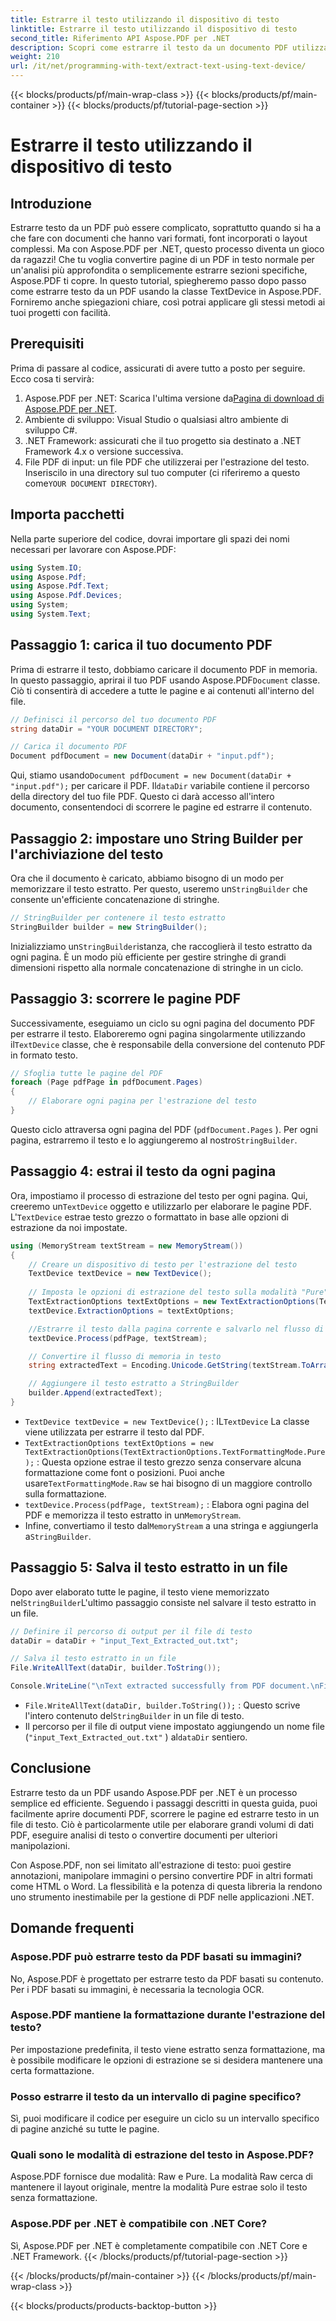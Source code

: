```yaml
---
title: Estrarre il testo utilizzando il dispositivo di testo
linktitle: Estrarre il testo utilizzando il dispositivo di testo
second_title: Riferimento API Aspose.PDF per .NET
description: Scopri come estrarre il testo da un documento PDF utilizzando il dispositivo di testo in Aspose.PDF per .NET.
weight: 210
url: /it/net/programming-with-text/extract-text-using-text-device/
---
```


{{< blocks/products/pf/main-wrap-class >}}
{{< blocks/products/pf/main-container >}}
{{< blocks/products/pf/tutorial-page-section >}}

# Estrarre il testo utilizzando il dispositivo di testo

## Introduzione

Estrarre testo da un PDF può essere complicato, soprattutto quando si ha a che fare con documenti che hanno vari formati, font incorporati o layout complessi. Ma con Aspose.PDF per .NET, questo processo diventa un gioco da ragazzi! Che tu voglia convertire pagine di un PDF in testo normale per un'analisi più approfondita o semplicemente estrarre sezioni specifiche, Aspose.PDF ti copre. In questo tutorial, spiegheremo passo dopo passo come estrarre testo da un PDF usando la classe TextDevice in Aspose.PDF. Forniremo anche spiegazioni chiare, così potrai applicare gli stessi metodi ai tuoi progetti con facilità.

## Prerequisiti

Prima di passare al codice, assicurati di avere tutto a posto per seguire. Ecco cosa ti servirà:

1.  Aspose.PDF per .NET: Scarica l'ultima versione da[Pagina di download di Aspose.PDF per .NET](https://releases.aspose.com/pdf/net/).
2. Ambiente di sviluppo: Visual Studio o qualsiasi altro ambiente di sviluppo C#.
3. .NET Framework: assicurati che il tuo progetto sia destinato a .NET Framework 4.x o versione successiva.
4. File PDF di input: un file PDF che utilizzerai per l'estrazione del testo. Inseriscilo in una directory sul tuo computer (ci riferiremo a questo come`YOUR DOCUMENT DIRECTORY`).

## Importa pacchetti

Nella parte superiore del codice, dovrai importare gli spazi dei nomi necessari per lavorare con Aspose.PDF:

```csharp
using System.IO;
using Aspose.Pdf;
using Aspose.Pdf.Text;
using Aspose.Pdf.Devices;
using System;
using System.Text;
```

## Passaggio 1: carica il tuo documento PDF

 Prima di estrarre il testo, dobbiamo caricare il documento PDF in memoria. In questo passaggio, aprirai il tuo PDF usando Aspose.PDF`Document` classe. Ciò ti consentirà di accedere a tutte le pagine e ai contenuti all'interno del file.

```csharp
// Definisci il percorso del tuo documento PDF
string dataDir = "YOUR DOCUMENT DIRECTORY";

// Carica il documento PDF
Document pdfDocument = new Document(dataDir + "input.pdf");
```

 Qui, stiamo usando`Document pdfDocument = new Document(dataDir + "input.pdf");` per caricare il PDF. Il`dataDir` variabile contiene il percorso della directory del tuo file PDF. Questo ci darà accesso all'intero documento, consentendoci di scorrere le pagine ed estrarre il contenuto.

## Passaggio 2: impostare uno String Builder per l'archiviazione del testo

 Ora che il documento è caricato, abbiamo bisogno di un modo per memorizzare il testo estratto. Per questo, useremo un`StringBuilder` che consente un'efficiente concatenazione di stringhe.

```csharp
// StringBuilder per contenere il testo estratto
StringBuilder builder = new StringBuilder();
```

 Inizializziamo un`StringBuilder`istanza, che raccoglierà il testo estratto da ogni pagina. È un modo più efficiente per gestire stringhe di grandi dimensioni rispetto alla normale concatenazione di stringhe in un ciclo.

## Passaggio 3: scorrere le pagine PDF

 Successivamente, eseguiamo un ciclo su ogni pagina del documento PDF per estrarre il testo. Elaboreremo ogni pagina singolarmente utilizzando il`TextDevice` classe, che è responsabile della conversione del contenuto PDF in formato testo.

```csharp
// Sfoglia tutte le pagine del PDF
foreach (Page pdfPage in pdfDocument.Pages)
{
    // Elaborare ogni pagina per l'estrazione del testo
}
```

Questo ciclo attraversa ogni pagina del PDF (`pdfDocument.Pages` ). Per ogni pagina, estrarremo il testo e lo aggiungeremo al nostro`StringBuilder`.

## Passaggio 4: estrai il testo da ogni pagina

 Ora, impostiamo il processo di estrazione del testo per ogni pagina. Qui, creeremo un`TextDevice` oggetto e utilizzarlo per elaborare le pagine PDF. L'`TextDevice` estrae testo grezzo o formattato in base alle opzioni di estrazione da noi impostate.

```csharp
using (MemoryStream textStream = new MemoryStream())
{
    // Creare un dispositivo di testo per l'estrazione del testo
    TextDevice textDevice = new TextDevice();
    
    // Imposta le opzioni di estrazione del testo sulla modalità "Pure"
    TextExtractionOptions textExtOptions = new TextExtractionOptions(TextExtractionOptions.TextFormattingMode.Pure);
    textDevice.ExtractionOptions = textExtOptions;

    //Estrarre il testo dalla pagina corrente e salvarlo nel flusso di memoria
    textDevice.Process(pdfPage, textStream);

    // Convertire il flusso di memoria in testo
    string extractedText = Encoding.Unicode.GetString(textStream.ToArray());

    // Aggiungere il testo estratto a StringBuilder
    builder.Append(extractedText);
}
```

- `TextDevice textDevice = new TextDevice();` : IL`TextDevice` La classe viene utilizzata per estrarre il testo dal PDF.
- `TextExtractionOptions textExtOptions = new TextExtractionOptions(TextExtractionOptions.TextFormattingMode.Pure);` : Questa opzione estrae il testo grezzo senza conservare alcuna formattazione come font o posizioni. Puoi anche usare`TextFormattingMode.Raw` se hai bisogno di un maggiore controllo sulla formattazione.
- `textDevice.Process(pdfPage, textStream);` : Elabora ogni pagina del PDF e memorizza il testo estratto in un`MemoryStream`.
-  Infine, convertiamo il testo dal`MemoryStream` a una stringa e aggiungerla a`StringBuilder`.

## Passaggio 5: Salva il testo estratto in un file

 Dopo aver elaborato tutte le pagine, il testo viene memorizzato nel`StringBuilder`L'ultimo passaggio consiste nel salvare il testo estratto in un file.

```csharp
// Definire il percorso di output per il file di testo
dataDir = dataDir + "input_Text_Extracted_out.txt";

// Salva il testo estratto in un file
File.WriteAllText(dataDir, builder.ToString());

Console.WriteLine("\nText extracted successfully from PDF document.\nFile saved at " + dataDir);
```

- `File.WriteAllText(dataDir, builder.ToString());` : Questo scrive l'intero contenuto del`StringBuilder` in un file di testo.
- Il percorso per il file di output viene impostato aggiungendo un nome file (`"input_Text_Extracted_out.txt"` ) al`dataDir` sentiero.

## Conclusione

Estrarre testo da un PDF usando Aspose.PDF per .NET è un processo semplice ed efficiente. Seguendo i passaggi descritti in questa guida, puoi facilmente aprire documenti PDF, scorrere le pagine ed estrarre testo in un file di testo. Ciò è particolarmente utile per elaborare grandi volumi di dati PDF, eseguire analisi di testo o convertire documenti per ulteriori manipolazioni.

Con Aspose.PDF, non sei limitato all'estrazione di testo: puoi gestire annotazioni, manipolare immagini o persino convertire PDF in altri formati come HTML o Word. La flessibilità e la potenza di questa libreria la rendono uno strumento inestimabile per la gestione di PDF nelle applicazioni .NET.

## Domande frequenti

### Aspose.PDF può estrarre testo da PDF basati su immagini?
No, Aspose.PDF è progettato per estrarre testo da PDF basati su contenuto. Per i PDF basati su immagini, è necessaria la tecnologia OCR.

### Aspose.PDF mantiene la formattazione durante l'estrazione del testo?
Per impostazione predefinita, il testo viene estratto senza formattazione, ma è possibile modificare le opzioni di estrazione se si desidera mantenere una certa formattazione.

### Posso estrarre il testo da un intervallo di pagine specifico?
Sì, puoi modificare il codice per eseguire un ciclo su un intervallo specifico di pagine anziché su tutte le pagine.

### Quali sono le modalità di estrazione del testo in Aspose.PDF?
Aspose.PDF fornisce due modalità: Raw e Pure. La modalità Raw cerca di mantenere il layout originale, mentre la modalità Pure estrae solo il testo senza formattazione.

### Aspose.PDF per .NET è compatibile con .NET Core?
Sì, Aspose.PDF per .NET è completamente compatibile con .NET Core e .NET Framework.
{{< /blocks/products/pf/tutorial-page-section >}}

{{< /blocks/products/pf/main-container >}}
{{< /blocks/products/pf/main-wrap-class >}}

{{< blocks/products/products-backtop-button >}}
